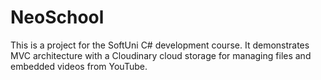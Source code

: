 # NeoSchool
This is a project for the SoftUni C# development course. It demonstrates MVC architecture with a Cloudinary cloud storage for managing files and embedded videos from YouTube.

